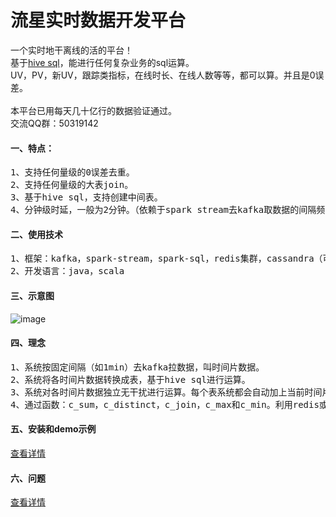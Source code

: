 流星实时数据开发平台
===================

一个实时地干离线的活的平台！<br />
基于[hive sql](https://cwiki.apache.org/confluence/display/Hive/LanguageManual)，能进行任何复杂业务的sql运算。<br />
UV，PV，新UV，跟踪类指标，在线时长、在线人数等等，都可以算。并且是0误差。<br /><br />
本平台已用每天几十亿行的数据验证通过。<br />
交流QQ群：50319142<br />


#### 一、特点：
<pre>
1、支持任何量级的0误差去重。
2、支持任何量级的大表join。
3、基于hive sql，支持创建中间表。
4、分钟级时延，一般为2分钟。（依赖于spark stream去kafka取数据的间隔频次）
</pre>

#### 二、使用技术
<pre>
1、框架：kafka，spark-stream，spark-sql，redis集群，cassandra（可选），mysql
2、开发语言：java，scala
</pre>

#### 三、示意图
![image](https://github.com/meteorchenwu/meteor/blob/chenwu/mc/src/main/webapp/img/overview.jpg)

#### 四、理念
<pre>
1、系统按固定间隔（如1min）去kafka拉数据，叫时间片数据。
2、系统将各时间片数据转换成表，基于hive sql进行运算。
3、系统对各时间片数据独立无干扰进行运算。每个表系统都会自动加上当前时间片的uuid。
4、通过函数：c_sum，c_distinct，c_join，c_max和c_min。利用redis或cassandra,对所有时间片进行全局运算。
</pre>

#### 五、安装和demo示例
[查看详情](https://github.com/meteorchenwu/meteor/blob/master/INSTALL.md)

#### 六、问题
[查看详情](https://github.com/meteorchenwu/meteor/blob/master/PROBLOM.md)
